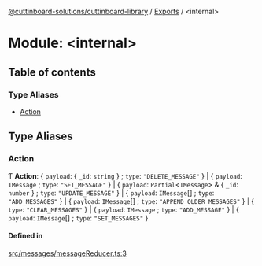 [@cuttinboard-solutions/cuttinboard-library](../README.md) / [Exports](../modules.md) / <internal\>

# Module: <internal\>

## Table of contents

### Type Aliases

- [Action](internal_-5.md#action)

## Type Aliases

### Action

Ƭ **Action**: { `payload`: { `_id`: `string`  } ; `type`: ``"DELETE_MESSAGE"``  } \| { `payload`: `IMessage` ; `type`: ``"SET_MESSAGE"``  } \| { `payload`: `Partial`<`IMessage`\> & { `_id`: `number`  } ; `type`: ``"UPDATE_MESSAGE"``  } \| { `payload`: `IMessage`[] ; `type`: ``"ADD_MESSAGES"``  } \| { `payload`: `IMessage`[] ; `type`: ``"APPEND_OLDER_MESSAGES"``  } \| { `type`: ``"CLEAR_MESSAGES"``  } \| { `payload`: `IMessage` ; `type`: ``"ADD_MESSAGE"``  } \| { `payload`: `IMessage`[] ; `type`: ``"SET_MESSAGES"``  }

#### Defined in

[src/messages/messageReducer.ts:3](https://github.com/Cuttinboard-Solutions/Cuttinboard-Library/blob/97c340c/src/messages/messageReducer.ts#L3)

